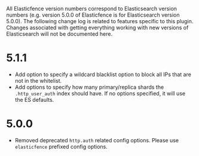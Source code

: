 All Elasticfence version numbers correspond to Elasticsearch version numbers (e.g. version 5.0.0 of Elasticfence is for Elasticsearch version 5.0.0).  The following change log is related to features specific to this plugin.  Changes associated with getting everything working with new versions of Elasticsearch will not be documented here.

# 5.1.1

- Add option to specify a wildcard blacklist option to block all IPs that are not in the whitelist.
- Add options to specify how many primary/replica shards the `.http_user_auth` index should have.  If no options specified, it will use the ES defaults.

# 5.0.0

- Removed deprecated `http.auth` related config options.  Please use `elasticfence` prefixed config options.